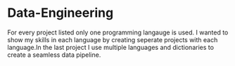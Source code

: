 # Data-Engineering

For every project listed only one programming langauge is used. I wanted to show my skills in each language by creating seperate projects with each language.In the last project I use multiple languages and dictionaries to create a seamless data pipeline.
